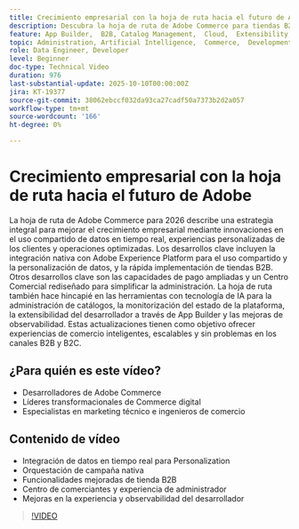 ```yaml
---
title: Crecimiento empresarial con la hoja de ruta hacia el futuro de Adobe
description: Descubra la hoja de ruta de Adobe Commerce para tiendas B2B, personalización en tiempo real, pagos y experiencias de comerciantes y desarrolladores con tecnología de IA.
feature: App Builder,  B2B, Catalog Management,  Cloud,  Extensibility, Observability, Payments, Personalization, Storefront, Saas
topic: Administration, Artificial Intelligence,  Commerce,  Development, Headless,  Performance, Personalization, Security
role: Data Engineer, Developer
level: Beginner
doc-type: Technical Video
duration: 976
last-substantial-update: 2025-10-10T00:00:00Z
jira: KT-19377
source-git-commit: 38062ebccf032da93ca27cadf50a7373b2d2a057
workflow-type: tm+mt
source-wordcount: '166'
ht-degree: 0%

---
```



# Crecimiento empresarial con la hoja de ruta hacia el futuro de Adobe

La hoja de ruta de Adobe Commerce para 2026 describe una estrategia integral para mejorar el crecimiento empresarial mediante innovaciones en el uso compartido de datos en tiempo real, experiencias personalizadas de los clientes y operaciones optimizadas. Los desarrollos clave incluyen la integración nativa con Adobe Experience Platform para el uso compartido y la personalización de datos, y la rápida implementación de tiendas B2B. Otros desarrollos clave son las capacidades de pago ampliadas y un Centro Comercial rediseñado para simplificar la administración. La hoja de ruta también hace hincapié en las herramientas con tecnología de IA para la administración de catálogos, la monitorización del estado de la plataforma, la extensibilidad del desarrollador a través de App Builder y las mejoras de observabilidad. Estas actualizaciones tienen como objetivo ofrecer experiencias de comercio inteligentes, escalables y sin problemas en los canales B2B y B2C.

## ¿Para quién es este vídeo?

* Desarrolladores de Adobe Commerce
* Líderes transformacionales de Commerce digital
* Especialistas en marketing técnico e ingenieros de comercio

## Contenido de vídeo

* Integración de datos en tiempo real para Personalization
* Orquestación de campaña nativa
* Funcionalidades mejoradas de tienda B2B
* Centro de comerciantes y experiencia de administrador
* Mejoras en la experiencia y observabilidad del desarrollador

>[!VIDEO](https://video.tv.adobe.com/v/3475695/?learn=on&enablevpops)